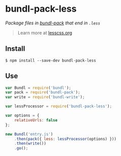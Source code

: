 # bundl-pack-less

*Package files in [bundl-pack](https://github.com/seebigs/bundl-pack) that end in `.less`*

> Learn more at [lesscss.org](http://lesscss.org/)

## Install

```
$ npm install --save-dev bundl-pack-less
```

## Use

```js
var Bundl = require('bundl');
var pack = require('bundl-pack');
var write = require('bundl-write');

var lessProcessor = require('bundl-pack-less');

var options = {
    relativeUrls: false
};

new Bundl('entry.js')
    .then(pack({ less: lessProcessor(options) }))
    .then(write())
    .go();
```
